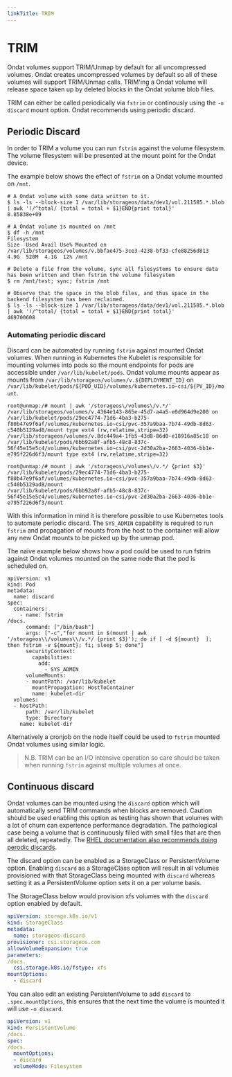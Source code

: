```yaml
---
linkTitle: TRIM
---
```


# TRIM

Ondat volumes support TRIM/Unmap by default for all uncompressed volumes.
Ondat creates uncompressed volumes by default so all of these volumes will
support TRIM/Unmap calls. TRIM'ing a Ondat volume will release space taken
up by deleted blocks in the Ondat volume blob files.

TRIM can either be called periodically via `fstrim` or continously using the
`-o discard` mount option. Ondat recommends using periodic discard.

## Periodic Discard

In order to TRIM a volume you can run `fstrim` against the volume filesystem.
The volume filesystem will be presented at the mount point for the Ondat
device.

The example below shows the effect of `fstrim` on a Ondat volume mounted on
`/mnt`.
```
# A Ondat volume with some data written to it.
$ ls -ls --block-size 1 /var/lib/storageos/data/dev1/vol.211585.*.blob | awk '!/^total/ {total = total + $1}END{print total}'
8.85838e+09

# A Ondat volume is mounted on /mnt
$ df -h /mnt
Filesystem                                                         Size  Used Avail Use% Mounted on
/var/lib/storageos/volumes/v.bbfae475-3ce3-4238-bf33-cfe88256d813  4.9G  520M  4.1G  12% /mnt

# Delete a file from the volume, sync all filesystems to ensure data has been written and then fstrim the volume filesystem
$ rm /mnt/test; sync; fstrim /mnt

# Observe that the space in the blob files, and thus space in the backend filesystem has been reclaimed.
$ ls -ls --block-size 1 /var/lib/storageos/data/dev1/vol.211585.*.blob | awk '!/^total/ {total = total + $1}END{print total}'
469700608
```

### Automating periodic discard

Discard can be automated by running `fstrim` against mounted Ondat volumes.
When running in Kubernetes the Kubelet is responsible for mounting volumes into
pods so the mount endpoints for pods are accessible under
`/var/lib/kubelet/pods`. Ondat volume mounts appear as mounts from
`/var/lib/storageos/volumes/v.${DEPLOYMENT_ID}` on
`/var/lib/kubelet/pods/${POD_UID}/volumes/kubernetes.io~csi/${PV_ID}/mount`.

```
root@unmap:/# mount | awk '/storageos\/volumes\/v.*/'
/var/lib/storageos/volumes/v.4364e143-865e-45d7-a4a5-e0d964d9e200 on /var/lib/kubelet/pods/29ec4774-71d6-4ba3-b275-f80b47e9f6af/volumes/kubernetes.io~csi/pvc-357a9baa-7b74-49db-8d63-c540b5129ad8/mount type ext4 (rw,relatime,stripe=32)
/var/lib/storageos/volumes/v.8dc449a4-1fb5-43d8-86d0-e18916a85c18 on /var/lib/kubelet/pods/6bb92a8f-afb5-48c8-837c-56f45e15e5c4/volumes/kubernetes.io~csi/pvc-2d30a2ba-2663-4036-bb1e-e795f226d6f3/mount type ext4 (rw,relatime,stripe=32)

root@unmap:/# mount | awk '/storageos\/volumes\/v.*/ {print $3}'
/var/lib/kubelet/pods/29ec4774-71d6-4ba3-b275-f80b47e9f6af/volumes/kubernetes.io~csi/pvc-357a9baa-7b74-49db-8d63-c540b5129ad8/mount
/var/lib/kubelet/pods/6bb92a8f-afb5-48c8-837c-56f45e15e5c4/volumes/kubernetes.io~csi/pvc-2d30a2ba-2663-4036-bb1e-e795f226d6f3/mount
```

With this information in mind it is therefore possible to use Kubernetes tools
to automate periodic discard. The `SYS_ADMIN` capability is required to run
`fstrim` and propagation of mounts from the host to the container will allow
any new Ondat mounts to be picked up by the unmap pod.

The naïve example below shows how a pod could be used to run fstrim against
Ondat volumes mounted on the same node that the pod is scheduled on.

```
apiVersion: v1
kind: Pod
metadata:
  name: discard
spec:
  containers:
    - name: fstrim
/docs.
      command: ["/bin/bash"]
      args: ["-c","for mount in $(mount | awk '/storageos\\/volumes\\/v.*/ {print $3}'); do if [ -d ${mount}  ]; then fstrim -v ${mount}; fi; sleep 5; done"]
      securityContext:
        capabilities:
          add:
            - SYS_ADMIN
      volumeMounts:
      - mountPath: /var/lib/kubelet
        mountPropagation: HostToContainer
        name: kubelet-dir
  volumes:
  - hostPath:
      path: /var/lib/kubelet
      type: Directory
    name: kubelet-dir
```

Alternatively a cronjob on the node itself could be used to `fstrim` mounted
Ondat volumes using similar logic.

> N.B. TRIM can be an I/O intensive operation so care should be taken when
> running `fstrim` against multiple volumes at once.

## Continuous discard

Ondat volumes can be mounted using the `discard` option which will
automatically send TRIM commands when blocks are removed. Caution should be
used enabling this option as testing has shown that volumes with a lot of churn
can experience performance degradation. The pathological case being a volume
that is continuously filled with small files that are then all deleted,
repeatedly. The [RHEL documentation also recommends doing perodic
discards](https://access.redhat.com/documentation/en-us/red_hat_enterprise_linux/8/html/managing_file_systems/discarding-unused-blocks_managing-file-systems#types-of-block-discard-operations_discarding-unused-blocks).

The discard option can be enabled as a StorageClass or PersistentVolume option.
Enabling `discard` as a StorageClass option will result in all volumes
provisioned with that StorageClass being mounted with `discard` whereas setting
it as a PersistentVolume option sets it on a per volume basis.

The StorageClass below would provision xfs volumes with the `discard` option
enabled by default.

```yaml
apiVersion: storage.k8s.io/v1
kind: StorageClass
metadata:
  name: storageos-discard
provisioner: csi.storageos.com
allowVolumeExpansion: true
parameters:
/docs.
  csi.storage.k8s.io/fstype: xfs
mountOptions:
  - discard
```

You can also edit an existing PersistentVolume to add `discard` to
`.spec.mountOptions`, this ensures that the next time the volume is mounted it
will use `-o discard`.
```yaml
apiVersion: v1
kind: PersistentVolume
/docs.
spec:
/docs.
  mountOptions:
  - discard
  volumeMode: Filesystem
```


